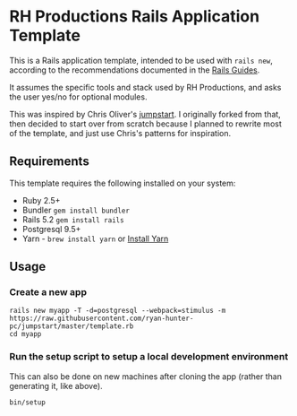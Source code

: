 # RH Productions Rails Application Template

This is a Rails application template, intended to be used with `rails new`,
according to the recommendations documented in the
[Rails Guides](https://guides.rubyonrails.org/rails_application_templates.html).

It assumes the specific tools and stack used by RH Productions,
and asks the user yes/no for optional modules.

This was inspired by Chris Oliver's [jumpstart](https://github.com/excid3/jumpstart).
I originally forked from that, then decided to start over from scratch because
I planned to rewrite most of the template, and just use Chris's patterns for inspiration.

## Requirements

This template requires the following installed on your system:

- Ruby 2.5+
- Bundler `gem install bundler`
- Rails 5.2 `gem install rails`
- Postgresql 9.5+
- Yarn - `brew install yarn` or [Install Yarn](https://yarnpkg.com/en/docs/install#debian-stable)

## Usage

### Create a new app

    rails new myapp -T -d=postgresql --webpack=stimulus -m https://raw.githubusercontent.com/ryan-hunter-pc/jumpstart/master/template.rb
    cd myapp
    
### Run the setup script to setup a local development environment

This can also be done on new machines after cloning the app (rather than generating it, like above).

    bin/setup
